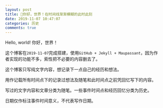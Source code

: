 ```yaml
---
layout: post
title: 🌟你好，世界！在时间线渐渐模糊的此时此刻
date: 2019-11-07 10:47:07
categories: 历史
comments: true
---
```


Hello, world! 你好，世界！

这个博客在`2019-11-07`完成搭建，使用`GitHub + Jekyll + Maupassant`，因为作者实现的功能不多，索性把不必要的内容删去了。

这个博客只写纯文字内容，想记录下一点自己的经历和想法。

用作记载所有时间点下的记录过想法及随笔和此时间点之前凭回忆写下的内容。

写过的文字内容和文章分类为随笔。一些事件时间点和经历回忆分类为历史。

日期仅作标注事件时间意义，不代表写作日期。